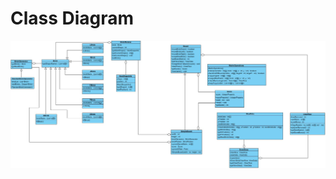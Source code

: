# Class Diagram

![Class Diagram](https://github.com/Eltay750505/TetrisGame/blob/master/images/Diagrams/Class%20Diagram.jpg)
